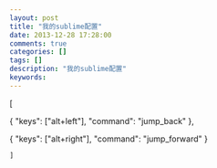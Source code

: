 ```yaml
---
layout: post
title: "我的sublime配置"
date: 2013-12-28 17:28:00 
comments: true
categories: []
tags: []
description: "我的sublime配置"
keywords: 
---
```



 
 
 
  
   [
  
 
 
  { "keys": ["alt+left"], "command": "jump_back" },
  
   { "keys": ["alt+right"], "command": "jump_forward" }
   
    ]
   
  
 
 
 


